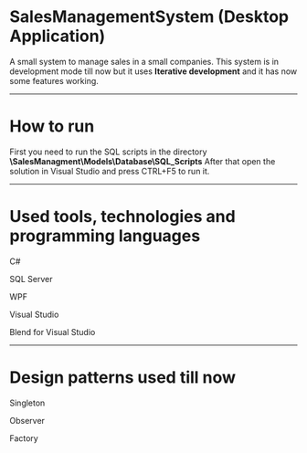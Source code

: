 # SalesManagementSystem (Desktop Application)
A small system to manage sales in a small companies.
This system is in development mode till now but it uses **Iterative development** and it has now some features working.

---
# How to run
First you need to run the SQL scripts in the directory **\SalesManagment\Models\Database\SQL_Scripts** After that open the solution in Visual Studio and press CTRL+F5 to run it.

---
# Used tools, technologies and programming languages
C#

SQL Server

WPF

Visual Studio

Blend for Visual Studio

---
# Design patterns used till now
Singleton

Observer

Factory
